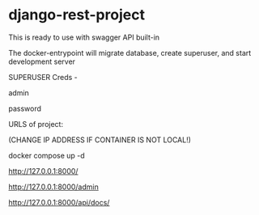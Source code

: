 # django-rest-project

This is ready to use with swagger API built-in

The docker-entrypoint will migrate database, create superuser, and start development server

SUPERUSER Creds - 

admin

password

URLS of project:

(CHANGE IP ADDRESS IF CONTAINER IS NOT LOCAL!)

docker compose up -d

http://127.0.0.1:8000/

http://127.0.0.1:8000/admin

http://127.0.0.1:8000/api/docs/
